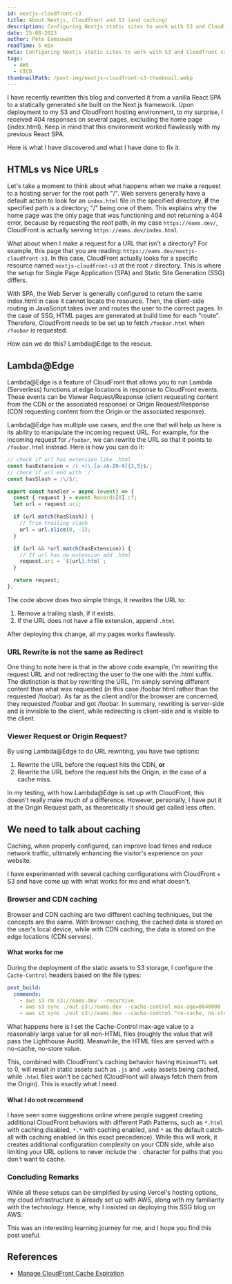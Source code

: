```yaml
---
id: nextjs-cloudfront-s3
title: About Nextjs, Cloudfront and S3 (and caching)
description: Configuring Nextjs static sites to work with S3 and Cloudfront can be tricky. Additionally, we need to talk about caching...
date: 25-08-2023
author: Pete Eamsuwan
readTime: 5 min
meta: Configuring Nextjs static sites to work with S3 and Cloudfront can be tricky, see how here. Additionally, we need to talk about caching.
tags:
  - AWS
  - CICD
thumbnailPath: /post-img/nextjs-cloudfront-s3-thumbnail.webp
---
```


I have recently rewritten this blog and converted it from a vanilla React SPA to a statically generated site built on the Next.js framework. Upon deployment to my S3 and CloudFront hosting environment, to my surprise, I received 404 responses on several pages, excluding the home page (index.html). Keep in mind that this environment worked flawlessly with my previous React SPA.

Here is what I have discovered and what I have done to fix it.

## HTMLs vs Nice URLs

Let's take a moment to think about what happens when we make a request to a hosting server for the root path "/". Web servers generally have a default action to look for an `index.html` file in the specified directory, **if** the specified path is a directory; "/" being one of them. This explains why the home page was the only page that was functioning and not returning a 404 error, because by requesting the root path, in my case `https://eams.dev/`, CloudFront is actually serving `https://eams.dev/index.html`.

What about when I make a request for a URL that isn't a directory? For example, this page that you are reading: `https://eams.dev/nextjs-cloudfront-s3`. In this case, CloudFront actually looks for a specific resource named `nextjs-cloudfront-s3` at the root `/` directory. This is where the setup for Single Page Application (SPA) and Static Site Generation (SSG) differs.

With SPA, the Web Server is generally configured to return the same index.html in case it cannot locate the resource. Then, the client-side routing in JavaScript takes over and routes the user to the correct pages. In the case of SSG, HTML pages are generated at build time for each "route". Therefore, CloudFront needs to be set up to fetch `/foobar.html` when `/foobar` is requested.

How can we do this? Lambda@Edge to the rescue.

## Lambda@Edge

Lambda@Edge is a feature of CloudFront that allows you to run Lambda (Serverless) functions at edge locations in response to CloudFront events. These events can be Viewer Request/Response (client requesting content from the CDN or the associated response) or Origin Request/Response (CDN requesting content from the Origin or the associated response).

Lambda@Edge has multiple use cases, and the one that will help us here is its ability to manipulate the incoming request URL. For example, for the incoming request for `/foobar`, we can rewrite the URL so that it points to `/foobar.html` instead. Here is how you can do it:

```ts
// check if url has extension like .html
const hasExtension = /(.+)\.[a-zA-Z0-9]{2,5}$/;
// check if url end with '/'
const hasSlash = /\/$/;

export const handler = async (event) => {
  const { request } = event.Records[0].cf;
  let url = request.uri;

  if (url.match(hasSlash)) {
    // Trim trailing slash
    url = url.slice(0, -1);
  }

  if (url && !url.match(hasExtension)) {
    // If url has no extension add .html
    request.uri = `${url}.html`;
  }

  return request;
};
```

The code above does two simple things, it rewrites the URL to:

1. Remove a trailing slash, if it exists.
2. If the URL does not have a file extension, append `.html`

After deploying this change, all my pages works flawlessly.

### URL Rewrite is not the same as Redirect

One thing to note here is that in the above code example, I'm rewriting the request URL and not redirecting the user to the one with the .html suffix. The distinction is that by rewriting the URL, I'm simply serving different content than what was requested (in this case /foobar.html rather than the requested /foobar). As far as the client and/or the browser are concerned, they requested /foobar and got /foobar. In summary, rewriting is server-side and is invisible to the client, while redirecting is client-side and is visible to the client.

### Viewer Request or Origin Request?

By using Lambda@Edge to do URL rewriting, you have two options:

1. Rewrite the URL before the request hits the CDN, **or**
2. Rewrite the URL before the request hits the Origin, in the case of a cache miss.

In my testing, with how Lambda@Edge is set up with CloudFront, this doesn't really make much of a difference. However, personally, I have put it at the Origin Request path, as theoretically it should get called less often.

## We need to talk about caching

Caching, when properly configured, can improve load times and reduce network traffic, ultimately enhancing the visitor's experience on your website.

I have experimented with several caching configurations with CloudFront + S3 and have come up with what works for me and what doesn't.

### Browser and CDN caching

Browser and CDN caching are two different caching techniques, but the concepts are the same. With browser caching, the cached data is stored on the user's local device, while with CDN caching, the data is stored on the edge locations (CDN servers).

#### What works for me

During the deployment of the static assets to S3 storage, I configure the `Cache-Control` headers based on the file types:

```yaml
post_build:
  commands:
    - aws s3 rm s3://eams.dev --recursive
    - aws s3 sync ./out s3://eams.dev --cache-control max-age=8640000 --exclude "*.html"
    - aws s3 sync ./out s3://eams.dev --cache-control "no-cache, no-store" --include "*.html"
```

What happens here is I set the Cache-Control max-age value to a reasonably large value for all non-HTML files (roughly the value that will pass the Lighthouse Audit). Meanwhile, the HTML files are served with a no-cache, no-store value.

This, combined with CloudFront's caching behavior having `MinimumTTL` set to 0, will result in static assets such as `.js` and `.webp` assets being cached, while `.html` files won't be cached (CloudFront will always fetch them from the Origin). This is exactly what I need.

#### What I do not recommend

I have seen some suggestions online where people suggest creating additional CloudFront behaviors with different Path Patterns, such as `*.html` with caching disabled, `*.*` with caching enabled, and `*` as the default catch-all with caching enabled (in this exact precedence). While this will work, it creates additional configuration complexity on your CDN side, while also limiting your URL options to never include the `.` character for paths that you don't want to cache.

### Concluding Remarks

While all these setups can be simplified by using Vercel's hosting options, my cloud infrastructure is already set up with AWS, along with my familiarity with the technology. Hence, why I insisted on deploying this SSG blog on AWS.

This was an interesting learning journey for me, and I hope you find this post useful.

## References

- [Manage CloudFront Cache Expiration](https://docs.aws.amazon.com/AmazonCloudFront/latest/DeveloperGuide/Expiration.html)
